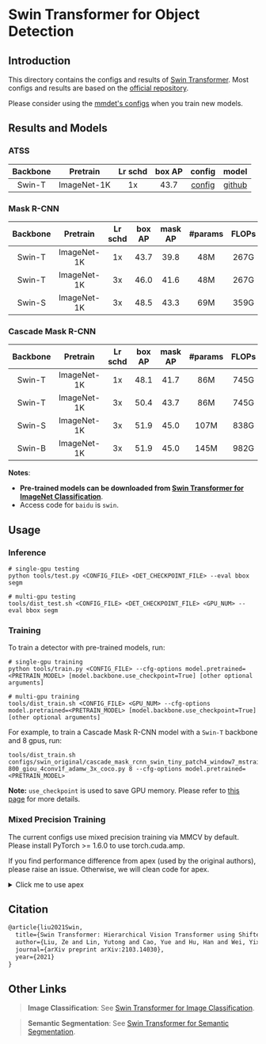 # Swin Transformer for Object Detection

## Introduction

<!-- [ALGORITHM] -->

This directory contains the configs and results of [Swin Transformer](https://arxiv.org/abs/2103.14030).
Most configs and results are based on the [official repository](https://github.com/SwinTransformer/Swin-Transformer-Object-Detection).

Please consider using the [mmdet's configs](../swin/) when you train new models.

## Results and Models

### ATSS

| Backbone |  Pretrain   | Lr schd | box AP |                       config                       |                                                                    model                                                                    |
| :------: | :---------: | :-----: | :----: | :------------------------------------------------: | :-----------------------------------------------------------------------------------------------------------------------------------------: |
|  Swin-T  | ImageNet-1K |   1x    |  43.7  | [config](atss_swint_fpn_fp16_4x4_adamw_1x_coco.py) | [github](https://github.com/shinya7y/weights/releases/download/v1.0.0/atss_swint_fpn_fp16_4x4_adamw_1x_coco_20210502_epoch_12-3c37c44b.pth) |

### Mask R-CNN

| Backbone |  Pretrain   | Lr schd | box AP | mask AP | #params | FLOPs |                                     config                                     |                                                                                          log                                                                                          |                                                                                      model                                                                                       |
| :------: | :---------: | :-----: | :----: | :-----: | :-----: | :---: | :----------------------------------------------------------------------------: | :-----------------------------------------------------------------------------------------------------------------------------------------------------------------------------------: | :------------------------------------------------------------------------------------------------------------------------------------------------------------------------------: |
|  Swin-T  | ImageNet-1K |   1x    |  43.7  |  39.8   |   48M   | 267G  | [config](mask_rcnn_swin_tiny_patch4_window7_mstrain_480-800_adamw_1x_coco.py)  | [github](https://github.com/SwinTransformer/storage/releases/download/v1.0.3/mask_rcnn_swin_tiny_patch4_window7_1x.log.json)/[baidu](https://pan.baidu.com/s/1bYZk7BIeFEozjRNUesxVWg) | [github](https://github.com/SwinTransformer/storage/releases/download/v1.0.3/mask_rcnn_swin_tiny_patch4_window7_1x.pth)/[baidu](https://pan.baidu.com/s/19UOW0xl0qc-pXQ59aFKU5w) |
|  Swin-T  | ImageNet-1K |   3x    |  46.0  |  41.6   |   48M   | 267G  | [config](mask_rcnn_swin_tiny_patch4_window7_mstrain_480-800_adamw_3x_coco.py)  |  [github](https://github.com/SwinTransformer/storage/releases/download/v1.0.2/mask_rcnn_swin_tiny_patch4_window7.log.json)/[baidu](https://pan.baidu.com/s/1Te-Ovk4yaavmE4jcIOPAaw)   |  [github](https://github.com/SwinTransformer/storage/releases/download/v1.0.2/mask_rcnn_swin_tiny_patch4_window7.pth)/[baidu](https://pan.baidu.com/s/1YpauXYAFOohyMi3Vkb6DBg)   |
|  Swin-S  | ImageNet-1K |   3x    |  48.5  |  43.3   |   69M   | 359G  | [config](mask_rcnn_swin_small_patch4_window7_mstrain_480-800_adamw_3x_coco.py) |  [github](https://github.com/SwinTransformer/storage/releases/download/v1.0.2/mask_rcnn_swin_small_patch4_window7.log.json)/[baidu](https://pan.baidu.com/s/1ymCK7378QS91yWlxHMf1yw)  |  [github](https://github.com/SwinTransformer/storage/releases/download/v1.0.2/mask_rcnn_swin_small_patch4_window7.pth)/[baidu](https://pan.baidu.com/s/1V4w4aaV7HSjXNFTOSA6v6w)  |

### Cascade Mask R-CNN

| Backbone |  Pretrain   | Lr schd | box AP | mask AP | #params | FLOPs |                                               config                                                |                                                                                              log                                                                                              |                                                                                          model                                                                                           |
| :------: | :---------: | :-----: | :----: | :-----: | :-----: | :---: | :-------------------------------------------------------------------------------------------------: | :-------------------------------------------------------------------------------------------------------------------------------------------------------------------------------------------: | :--------------------------------------------------------------------------------------------------------------------------------------------------------------------------------------: |
|  Swin-T  | ImageNet-1K |   1x    |  48.1  |  41.7   |   86M   | 745G  | [config](cascade_mask_rcnn_swin_tiny_patch4_window7_mstrain_480-800_giou_4conv1f_adamw_1x_coco.py)  | [github](https://github.com/SwinTransformer/storage/releases/download/v1.0.3/cascade_mask_rcnn_swin_tiny_patch4_window7_1x.log.json)/[baidu](https://pan.baidu.com/s/1x4vnorYZfISr-d_VUSVQCA) | [github](https://github.com/SwinTransformer/storage/releases/download/v1.0.3/cascade_mask_rcnn_swin_tiny_patch4_window7_1x.pth)/[baidu](https://pan.baidu.com/s/1vFwbN1iamrtwnQSxMIW4BA) |
|  Swin-T  | ImageNet-1K |   3x    |  50.4  |  43.7   |   86M   | 745G  | [config](cascade_mask_rcnn_swin_tiny_patch4_window7_mstrain_480-800_giou_4conv1f_adamw_3x_coco.py)  |  [github](https://github.com/SwinTransformer/storage/releases/download/v1.0.2/cascade_mask_rcnn_swin_tiny_patch4_window7.log.json)/[baidu](https://pan.baidu.com/s/1GW_ic617Ak_NpRayOqPSOA)   |  [github](https://github.com/SwinTransformer/storage/releases/download/v1.0.2/cascade_mask_rcnn_swin_tiny_patch4_window7.pth)/[baidu](https://pan.baidu.com/s/1i-izBrODgQmMwTv6F6-x3A)   |
|  Swin-S  | ImageNet-1K |   3x    |  51.9  |  45.0   |  107M   | 838G  | [config](cascade_mask_rcnn_swin_small_patch4_window7_mstrain_480-800_giou_4conv1f_adamw_3x_coco.py) |  [github](https://github.com/SwinTransformer/storage/releases/download/v1.0.2/cascade_mask_rcnn_swin_small_patch4_window7.log.json)/[baidu](https://pan.baidu.com/s/17Vyufk85vyocxrBT1AbavQ)  |  [github](https://github.com/SwinTransformer/storage/releases/download/v1.0.2/cascade_mask_rcnn_swin_small_patch4_window7.pth)/[baidu](https://pan.baidu.com/s/1Sv9-gP1Qpl6SGOF6DBhUbw)  |
|  Swin-B  | ImageNet-1K |   3x    |  51.9  |  45.0   |  145M   | 982G  | [config](cascade_mask_rcnn_swin_base_patch4_window7_mstrain_480-800_giou_4conv1f_adamw_3x_coco.py)  |  [github](https://github.com/SwinTransformer/storage/releases/download/v1.0.2/cascade_mask_rcnn_swin_base_patch4_window7.log.json)/[baidu](https://pan.baidu.com/s/1UZAR39g-0kE_aGrINwfVHg)   |  [github](https://github.com/SwinTransformer/storage/releases/download/v1.0.2/cascade_mask_rcnn_swin_base_patch4_window7.pth)/[baidu](https://pan.baidu.com/s/1tHoC9PMVnldQUAfcF6FT3A)   |


<!--

### RepPoints V2

| Backbone |  Pretrain   | Lr schd | box AP | mask AP | #params | FLOPs |
| :------: | :---------: | :-----: | :----: | :-----: | :-----: | :---: |
|  Swin-T  | ImageNet-1K |   3x    |  50.0  |    -    |   45M   | 283G  |

### Mask RepPoints V2

| Backbone |  Pretrain   | Lr schd | box AP | mask AP | #params | FLOPs |
| :------: | :---------: | :-----: | :----: | :-----: | :-----: | :---: |
|  Swin-T  | ImageNet-1K |   3x    |  50.3  |  43.6   |   47M   | 292G  |

-->

**Notes**:

- **Pre-trained models can be downloaded from [Swin Transformer for ImageNet Classification](https://github.com/microsoft/Swin-Transformer)**.
- Access code for `baidu` is `swin`.

## Usage

### Inference
```
# single-gpu testing
python tools/test.py <CONFIG_FILE> <DET_CHECKPOINT_FILE> --eval bbox segm

# multi-gpu testing
tools/dist_test.sh <CONFIG_FILE> <DET_CHECKPOINT_FILE> <GPU_NUM> --eval bbox segm
```

### Training

To train a detector with pre-trained models, run:
```
# single-gpu training
python tools/train.py <CONFIG_FILE> --cfg-options model.pretrained=<PRETRAIN_MODEL> [model.backbone.use_checkpoint=True] [other optional arguments]

# multi-gpu training
tools/dist_train.sh <CONFIG_FILE> <GPU_NUM> --cfg-options model.pretrained=<PRETRAIN_MODEL> [model.backbone.use_checkpoint=True] [other optional arguments]
```
For example, to train a Cascade Mask R-CNN model with a `Swin-T` backbone and 8 gpus, run:
```
tools/dist_train.sh configs/swin_original/cascade_mask_rcnn_swin_tiny_patch4_window7_mstrain_480-800_giou_4conv1f_adamw_3x_coco.py 8 --cfg-options model.pretrained=<PRETRAIN_MODEL>
```

**Note:** `use_checkpoint` is used to save GPU memory. Please refer to [this page](https://pytorch.org/docs/stable/checkpoint.html) for more details.


### Mixed Precision Training

The current configs use mixed precision training via MMCV by default.
Please install PyTorch >= 1.6.0 to use torch.cuda.amp.

If you find performance difference from apex (used by the original authors), please raise an issue.
Otherwise, we will clean code for apex.

<details>
<summary>Click me to use apex</summary>

To install apex, run:

```bash
git clone https://github.com/NVIDIA/apex
cd apex
pip install -v --disable-pip-version-check --no-cache-dir --global-option="--cpp_ext" --global-option="--cuda_ext" ./
```

Modify configs with the following code:

```python
runner = dict(type='EpochBasedRunnerAmp', max_epochs=36)
fp16 = None
optimizer_config = dict(
    type='ApexOptimizerHook',
    update_interval=1,
    grad_clip=None,
    coalesce=True,
    bucket_size_mb=-1,
    use_fp16=True,
)
```

</details>

## Citation

```latex
@article{liu2021Swin,
  title={Swin Transformer: Hierarchical Vision Transformer using Shifted Windows},
  author={Liu, Ze and Lin, Yutong and Cao, Yue and Hu, Han and Wei, Yixuan and Zhang, Zheng and Lin, Stephen and Guo, Baining},
  journal={arXiv preprint arXiv:2103.14030},
  year={2021}
}
```

## Other Links

> **Image Classification**: See [Swin Transformer for Image Classification](https://github.com/microsoft/Swin-Transformer).

> **Semantic Segmentation**: See [Swin Transformer for Semantic Segmentation](https://github.com/SwinTransformer/Swin-Transformer-Semantic-Segmentation).
